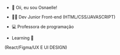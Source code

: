 - 👋 Oii, eu sou Osnaelle!
- 👩‍💻 Dev Junior Front-end (HTML/CSS/JAVASCRIPT)
- 💻 Professora de programação 

- Learning 🌱

(React/Figma/UX E UI DESIGN)
 

<!---
Osnaelle/Osnaelle is a ✨ special ✨ repository because its `README.md` (this file) appears on your GitHub profile.
You can click the Preview link to take a look at your changes.
--->
